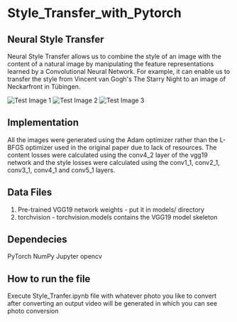 # Style_Transfer_with_Pytorch

## Neural Style Transfer

Neural Style Transfer allows us to combine the style of an image with the content of a natural image by manipulating the feature representations learned by a Convolutional Neural Network. For example, it can enable us to transfer the style from Vincent van Gogh's The Starry Night to an image of Neckarfront in Tübingen.

![Test Image 1](https://github.com/zhanghang1989/PyTorch-Multi-Style-Transfer/raw/master/images/1.jpg)
![Test Image 2](https://github.com/zhanghang1989/PyTorch-Multi-Style-Transfer/raw/master/images/2.jpg)
![Test Image 3](https://github.com/zhanghang1989/PyTorch-Multi-Style-Transfer/raw/master/images/3.jpg)

## Implementation

All the images were generated using the Adam optimizer rather than the L-BFGS optimizer used in the original paper due to lack of resources. The content losses were calculated using the conv4_2 layer of the vgg19 network and the style losses were calculated using the conv1_1, conv2_1, conv3_1, conv4_1 and conv5_1 layers.

## Data Files
1. Pre-trained VGG19 network weights - put it in models/ directory
2. torchvision - torchvision.models contains the VGG19 model skeleton

## Dependecies
PyTorch
NumPy
Jupyter
opencv

## How to run the file
Execute Style_Tranfer.ipynb file with whatever photo you like to convert after converting an output video will be generated in which you can see photo conversion






